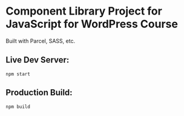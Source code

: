 # Component Library Project for JavaScript for WordPress Course

Built with Parcel, SASS, etc.

## Live Dev Server:
```
npm start
```

## Production Build:
```
npm build
```
